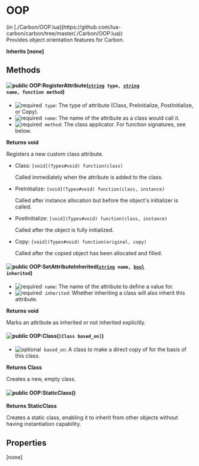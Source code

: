 <h1 class="class-title">OOP</h1>
<span class="file-link">(in [./Carbon/OOP.lua](https://github.com/lua-carbon/carbon/tree/master/./Carbon/OOP.lua))</span><br/>
Provides object orientation features for Carbon.

**Inherits [none]**

## Methods
#### ![public](https://img.shields.io/badge/%20-public-11b237.svg?style=flat-square) OOP:RegisterAttribute(<code>[string](Types#string) type, [string](Types#string) name, function method</code>)
- ![required](https://img.shields.io/badge/%20-required-ff9600.svg?style=flat-square)&nbsp;&nbsp;`type`: The type of attribute (Class, PreInitialize, PostInitialize, or Copy).
- ![required](https://img.shields.io/badge/%20-required-ff9600.svg?style=flat-square)&nbsp;&nbsp;`name`: The name of the attribute as a class would call it.
- ![required](https://img.shields.io/badge/%20-required-ff9600.svg?style=flat-square)&nbsp;&nbsp;`method`: The class applicator. For function signatures, see below.

**Returns  void**

Registers a new custom class attribute.

- Class: `[void](Types#void) function(class)`

	Called immediately when the attribute is added to the class.


- PreInitialize: `[void](Types#void) function(class, instance)`

	Called after instance allocation but before the object's initializer is called.


- PostInitialize: `[void](Types#void) function(class, instance)`

	Called after the object is fully initialized.


- Copy: `[void](Types#void) function(original, copy)`

	Called after the copied object has been allocated and filled.


#### ![public](https://img.shields.io/badge/%20-public-11b237.svg?style=flat-square) OOP:SetAttributeInherited(<code>[string](Types#string) name, [bool](Types#bool) inherited</code>)
- ![required](https://img.shields.io/badge/%20-required-ff9600.svg?style=flat-square)&nbsp;&nbsp;`name`: The name of the attribute to define a value for.
- ![required](https://img.shields.io/badge/%20-required-ff9600.svg?style=flat-square)&nbsp;&nbsp;`inherited`: Whether inheriting a class will also inherit this attribute.

**Returns  void**

Marks an attribute as inherited or not inherited explicitly.


#### ![public](https://img.shields.io/badge/%20-public-11b237.svg?style=flat-square) OOP:Class(<code>[Class based_on]</code>)
- ![optional](https://img.shields.io/badge/%20-optional-0092e6.svg?style=flat-square)&nbsp;&nbsp;`based_on`: A class to make a direct copy of for the basis of this class.

**Returns  Class**

Creates a new, empty class.


#### ![public](https://img.shields.io/badge/%20-public-11b237.svg?style=flat-square) OOP:StaticClass()


**Returns  StaticClass**

Creates a static class, enabling it to inherit from other objects without having instantiation capability.


## Properties
[none]
